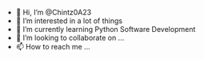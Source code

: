 - 👋 Hi, I’m @Chintz0A23
- 👀 I’m interested in a lot of things
- 🌱 I’m currently learning Python Software Development
- 💞️ I’m looking to collaborate on ...
- 📫 How to reach me ...

<!---
Chintz0A23/Chintz0A23 is a ✨ special ✨ repository because its `README.md` (this file) appears on your GitHub profile.
You can click the Preview link to take a look at your changes.
--->
